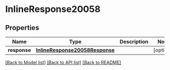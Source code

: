 # InlineResponse20058

## Properties
Name | Type | Description | Notes
------------ | ------------- | ------------- | -------------
**response** | [**InlineResponse20058Response**](InlineResponse20058Response.md) |  | [optional] 

[[Back to Model list]](../README.md#documentation-for-models) [[Back to API list]](../README.md#documentation-for-api-endpoints) [[Back to README]](../README.md)


